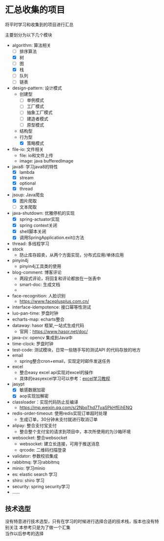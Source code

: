 # 汇总收集的项目

将平时学习和收集到的项目进行汇总

主要划分为以下几个模块

- algorithm: 算法相关
  - [ ] 排序算法
  - [x] 树
  - [ ] 图
  - [x] 栈
  - [ ] 队列
  - [ ] 链表
- design-pattern: 设计模式
  - 创建型
    - [ ] 单例模式
    - [ ] 工厂模式
    - [ ] 抽象工厂模式
    - [ ] 建造者模式
    - [ ] 原型模式
  - 结构型
  - 行为型
    - [x] 策略模式    
- file-io: 文件相关
  - file: io和文件上传
  - image: java bufferedImage
- java8: 学习java8的特性 
  - [x] lambda
  - [x] stream
  - [x] optional
  - [x] thread
- jsoup: Java爬虫
  - [x] 图片爬取
  - [ ] 文本爬取
- java-shutdown: 优雅停机的实现
  - [x] spring-actuator实现
  - [x] spring context关闭
  - [x] shell脚本关闭
  - [x] 调用SpringApplication.exit()方法
- thread: 多线程学习
- stock
    - 防止库存超卖，从两个方面实现，分布式应用/单体应用
- pinyin4j
    - pinyin4j工具类的使用
- blog-comment: 博客评论
    - 两段式评论，将回复和评论都放在一张表中
    - smart-doc: 生成文档
    -
- face-recognition: 人脸识别
    - https://www.faceplusplus.com.cn/
- interface-idempotence: 接口幂等性测试
- luo-pan-time: 罗盘时钟
- echarts-map: echarts整合
- dataway: hasor 框架,一站式生成代码
    - 官网：https://www.hasor.net/doc/
- java-cv: opencv 集成到Java中
- time-clock: 罗盘时钟
- test-code: 测试模块，日常一些随手写的测试API 的代码存放的地方
- email
  - spring整合cron+email，实现定时邮件发送任务
- excel
  - 整合easy excel api实现对excel的操作
  - 具体的easyexcel学习可以参考：[excel学习教程](https://gitee.com/zukxupu/excel-tools.git)
- jasypt
  - [x] 敏感数据加密
  - [x] aop实现加解密
- classloader：实现代码防止反编译
  - https://mp.weixin.qq.com/s/2NboThd7TyaSPkHfEihENQ
- redis-order-timeout: 使用redis实现订单超时处理
  - 生成订单，30分钟未支付就进行取消订单
- alipay: 整合支付宝支付
  - 整合整个支付宝的请求到项目中，本次所使用的为沙箱环境
- websocket: 整合websocket
  - websocket: 建立长连接，可用于推送消息
  - qrcode: 二维码扫描登录
- validator: 参数校验集成
- rabbitmq: 学习rabbitmq
- minio: 学习minio
- es: elastic search 学习
- shiro: shiro 学习
- security: spring security学习
- ……

## 技术选型

没有特意进行技术选型，只有在学习的时候进行选择合适的技术栈，版本也没有特别关注 本参考只是为了做一个汇集  
当作以后参考的选择